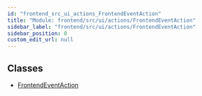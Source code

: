 ```yaml
---
id: "frontend_src_ui_actions_FrontendEventAction"
title: "Module: frontend/src/ui/actions/FrontendEventAction"
sidebar_label: "frontend/src/ui/actions/FrontendEventAction"
sidebar_position: 0
custom_edit_url: null
---
```


## Classes

- [FrontendEventAction](../classes/frontend_src_ui_actions_FrontendEventAction.FrontendEventAction.md)
